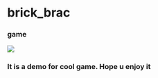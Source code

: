# brick_brac
### game
<img src="https://cloud.githubusercontent.com/assets/19306879/19387487/19a71fb2-924d-11e6-986a-937521e87282.png">
 
### It is a demo for cool game. Hope u enjoy it
